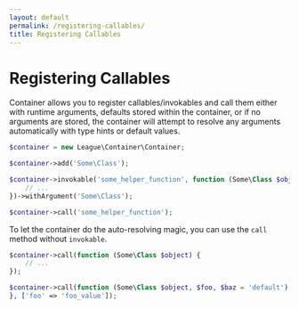 ```yaml
---
layout: default
permalink: /registering-callables/
title: Registering Callables
---
```


# Registering Callables

Container allows you to register callables/invokables and call them either with runtime arguments, defaults stored within the container, or if no arguments are stored, the container will attempt to resolve any arguments automatically with type hints or default values.

~~~ php
$container = new League\Container\Container;

$container->add('Some\Class');

$container->invokable('some_helper_function', function (Some\Class $object) {
    // ...
})->withArgument('Some\Class');

$container->call('some_helper_function');
~~~

To let the container do the auto-resolving magic, you can use the `call` method without `invokable`.

~~~ php
$container->call(function (Some\Class $object) {
    // ...
});

$container->call(function (Some\Class $object, $foo, $baz = 'default') {
}, ['foo' => 'foo_value']);
~~~

